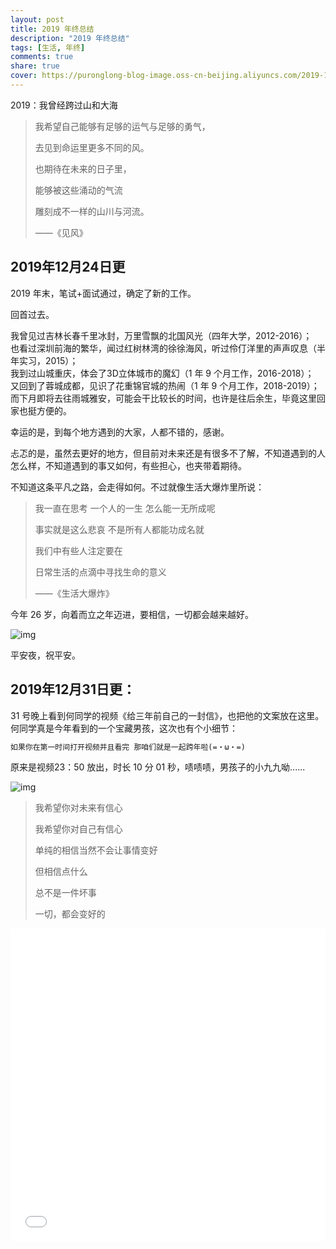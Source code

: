 ```yaml
---
layout: post
title: 2019 年终总结
description: "2019 年终总结"
tags: [生活, 年终]
comments: true
share: true
cover: https://puronglong-blog-image.oss-cn-beijing.aliyuncs.com/2019-12-24-115716.jpg
---
```


2019：我曾经跨过山和大海

<!-- more -->

> 我希望自己能够有足够的运气与足够的勇气，
> 
> 去见到命运里更多不同的风。
> 
> 也期待在未来的日子里，
> 
> 能够被这些涌动的气流
> 
> 雕刻成不一样的山川与河流。
> 
> ——《见风》

## 2019年12月24日更

2019 年末，笔试+面试通过，确定了新的工作。

回首过去。

我曾见过吉林长春千里冰封，万里雪飘的北国风光（四年大学，2012-2016）；<br>
也看过深圳前海的繁华，闻过红树林湾的徐徐海风，听过伶仃洋里的声声叹息（半年实习，2015）；<br>
我到过山城重庆，体会了3D立体城市的魔幻（1 年 9 个月工作，2016-2018）；<br>
又回到了蓉城成都，见识了花重锦官城的热闹（1 年 9 个月工作，2018-2019）；<br>
而下月即将去往雨城雅安，可能会干比较长的时间，也许是往后余生，毕竟这里回家也挺方便的。

幸运的是，到每个地方遇到的大家，人都不错的，感谢。

忐忑的是，虽然去更好的地方，但目前对未来还是有很多不了解，不知道遇到的人怎么样，不知道遇到的事又如何，有些担心，也夹带着期待。

不知道这条平凡之路，会走得如何。不过就像生活大爆炸里所说：

> 我一直在思考 一个人的一生 怎么能一无所成呢
> 
> 事实就是这么悲哀 不是所有人都能功成名就
> 
> 我们中有些人注定要在
> 
> 日常生活的点滴中寻找生命的意义
> 
> ——《生活大爆炸》

今年 26 岁，向着而立之年迈进，要相信，一切都会越来越好。

![img](https://puronglong-blog-image.oss-cn-beijing.aliyuncs.com/2019-12-25-004834.jpg)

平安夜，祝平安。

## 2019年12月31日更：

31 号晚上看到何同学的视频《给三年前自己的一封信》，也把他的文案放在这里。何同学真是今年看到的一个宝藏男孩，这次也有个小细节：

```html
如果你在第一时间打开视频并且看完 那咱们就是一起跨年啦‍(=・ω・=)
```

原来是视频23：50 放出，时长 10 分 01 秒，啧啧啧，男孩子的小九九呦......

![img](https://puronglong-blog-image.oss-cn-beijing.aliyuncs.com/2020-01-01-024430.png)

> 我希望你对未来有信心
> 
> 我希望你对自己有信心
> 
> 单纯的相信当然不会让事情变好
> 
> 但相信点什么
> 
> 总不是一件坏事
> 
> 一切，都会变好的

<iframe src="//player.bilibili.com/player.html?aid=1294586&bvid=BV19x411T71D&cid=1975202&page=1&high_quality=1&danmaku=0" scrolling="no" border="0" frameborder="no" framespacing="0" allowfullscreen="true"
width="100%" height="500"></iframe>
